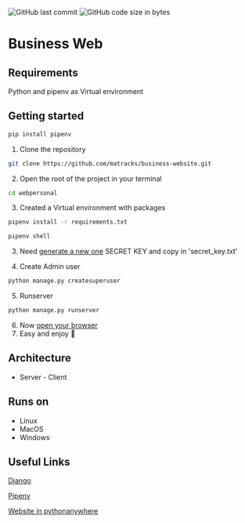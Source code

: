 ![GitHub last commit](https://img.shields.io/github/last-commit/matracks/business-web?color=blue)
![GitHub code size in bytes](https://img.shields.io/github/languages/code-size/matracks/business-web?color=purple)

# Business Web

## Requirements
Python and pipenv as Virtual environment

## Getting started
```bash
pip install pipenv
```
1. Clone the repository
```bash
git clone https://github.com/matracks/business-website.git
```
2. Open the root of the project in your terminal
```bash
cd webpersonal
```
3. Created a Virtual environment with packages
```bash
pipenv install -r requirements.txt
```
```bash
pipenv shell
```
3. Need [generate a new one](https://djecrety.ir/) SECRET KEY and copy in 'secret_key.txt'

4. Create Admin user
```bash
python manage.py createsuperuser
```
5. Runserver
```bash
python manage.py runserver
```
6. Now [open your browser](http://127.0.0.1:8000/)
7. Easy and enjoy 🍻

## Architecture
- Server - Client

## Runs on
- Linux
- MacOS
- Windows

## Useful Links
[Django](https://docs.djangoproject.com/en/4.1/)

[Pipenv](https://pipenv.pypa.io/en/latest/)

[Website in pythonanywhere](https://matracks.pythonanywhere.com/)
